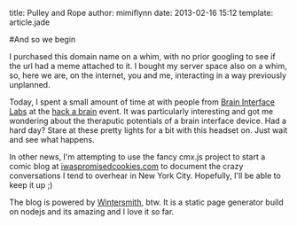 title: Pulley and Rope
author: mimiflynn
date: 2013-02-16 15:12
template: article.jade

#And so we begin

I purchased this domain name on a whim, with no prior googling to see if the url had a meme attached to it. I bought my server space also on a whim, so, here we are, on the internet, you and me, interacting in a way previously unplanned.

Today, I spent a small amount of time at with people from [Brain Interface Labs](http://braininterfacelab.wordpress.com "hack a brain") at the [hack a brain](http://braininterfacelab.wordpress.com/2013/02/08/hack-a-brain/ "hack a brain") event. It was particularly interesting and got me wondering about the theraputic potentials of a brain interface device. Had a hard day? Stare at these pretty lights for a bit with this headset on. Just wait and see what happens.

In other news, I'm attempting to use the fancy cmx.js project to start a comic blog at [iwaspromisedcookies.com](http://iwaspromisedcookies.com "I was promised cookies") to document the crazy conversations I tend to overhear in New York City. Hopefully, I'll be able to keep it up ;)

The blog is powered by [Wintersmith](http://jnordberg.github.com/wintersmith/ "wintersmith on github"), btw. It is a static page generator build on nodejs and its amazing and I love it so far.